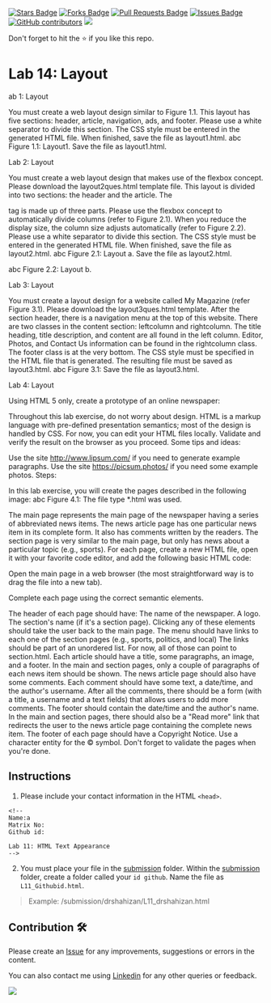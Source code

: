 <a href="https://github.com/drshahizan/learn-php/stargazers"><img src="https://img.shields.io/github/stars/drshahizan/learn-php" alt="Stars Badge"/></a>
<a href="https://github.com/drshahizan/learn-php/network/members"><img src="https://img.shields.io/github/forks/drshahizan/learn-php" alt="Forks Badge"/></a>
<a href="https://github.com/drshahizan/learn-php/pulls"><img src="https://img.shields.io/github/issues-pr/drshahizan/learn-php" alt="Pull Requests Badge"/></a>
<a href="https://github.com/drshahizan/learn-php/issues"><img src="https://img.shields.io/github/issues/drshahizan/learn-php" alt="Issues Badge"/></a>
<a href="https://github.com/drshahizan/learn-php/graphs/contributors"><img alt="GitHub contributors" src="https://img.shields.io/github/contributors/drshahizan/learn-php?color=2b9348"></a>
![](https://visitor-badge.glitch.me/badge?page_id=drshahizan/learn-php)

Don't forget to hit the :star: if you like this repo.

# Lab 14: Layout

ab 1: Layout

You must create a web layout design similar to Figure 1.1.
This layout has five sections: header, article, navigation, ads, and footer.
Please use a white separator to divide this section.
The CSS style must be entered in the generated HTML file.
When finished, save the file as layout1.html.
abc
Figure 1.1: Layout1. Save the file as layout1.html.

Lab 2: Layout

You must create a web layout design that makes use of the flexbox concept.
Please download the layout2ques.html template file.
This layout is divided into two sections: the header and the article.
The <article> tag is made up of three parts. Please use the flexbox concept to automatically divide columns (refer to Figure 2.1).
When you reduce the display size, the column size adjusts automatically (refer to Figure 2.2).
Please use a white separator to divide this section.
The CSS style must be entered in the generated HTML file. When finished, save the file as layout2.html.
abc
Figure 2.1: Layout a. Save the file as layout2.html.

abc
Figure 2.2: Layout b.

Lab 3: Layout

You must create a layout design for a website called My Magazine (refer Figure 3.1).
Please download the layout3ques.html template.
After the section header, there is a navigation menu at the top of this website.
There are two classes in the content section: leftcolumn and rightcolumn. The title heading, title description, and content are all found in the left column. Editor, Photos, and Contact Us information can be found in the rightcolumn class.
The footer class is at the very bottom.
The CSS style must be specified in the HTML file that is generated. The resulting file must be saved as layout3.html.
abc
Figure 3.1: Save the file as layout3.html.

Lab 4: Layout

Using HTML 5 only, create a prototype of an online newspaper:

Throughout this lab exercise, do not worry about design. HTML is a markup language with pre-defined presentation semantics; most of the design is handled by CSS.
For now, you can edit your HTML files locally.
Validate and verify the result on the browser as you proceed.
Some tips and ideas:

Use the site http://www.lipsum.com/ if you need to generate example paragraphs.
Use the site https://picsum.photos/ if you need some example photos.
Steps:

In this lab exercise, you will create the pages described in the following image:
abc
Figure 4.1: The file type *.html was used.

The main page represents the main page of the newspaper having a series of abbreviated news items.
The news article page has one particular news item in its complete form. It also has comments written by the readers.
The section page is very similar to the main page, but only has news about a particular topic (e.g., sports).
For each page, create a new HTML file, open it with your favorite code editor, and add the following basic HTML code:
<!DOCTYPE html>
<html>
   <head>
      <title>Online Newspaper</title>
   </head>
   <body>
   </body>
</html>
Open the main page in a web browser (the most straightforward way is to drag the file into a new tab).

Complete each page using the correct semantic elements.

The header of each page should have:
The name of the newspaper.
A logo.
The section's name (if it's a section page).
Clicking any of these elements should take the user back to the main page.
The menu should have links to each one of the section pages (e.g., sports, politics, and local)
The links should be part of an unordered list.
For now, all of those can point to section.html.
Each article should have a title, some paragraphs, an image, and a footer.
In the main and section pages, only a couple of paragraphs of each news item should be shown.
The news article page should also have some comments. Each comment should have some text, a date/time, and the author's username. After all the comments, there should be a form (with a title, a username and a text fields) that allows users to add more comments.
The footer should contain the date/time and the author's name. In the main and section pages, there should also be a "Read more" link that redirects the user to the news article page containing the complete news item.
The footer of each page should have a Copyright Notice. Use a character entity for the © symbol.
Don't forget to validate the pages when you're done.

## Instructions

1. Please include your contact information in the HTML `<head>`.

``` 
<!--
Name:a
Matrix No:
Github id:

Lab 11: HTML Text Appearance
-->
```
2. You must place your file in the [submission](./submission) folder. Within the [submission](./submission) folder, create a folder called your `id github`. Name the file as `L11_Githubid.html`.
  > Example: 
  > /submission/drshahizan/L11_drshahizan.html

## Contribution 🛠️
Please create an [Issue](https://github.com/drshahizan/learn-php/issues) for any improvements, suggestions or errors in the content.

You can also contact me using [Linkedin](https://www.linkedin.com/in/drshahizan/) for any other queries or feedback.

![](https://visitor-badge.glitch.me/badge?page_id=drshahizan)
